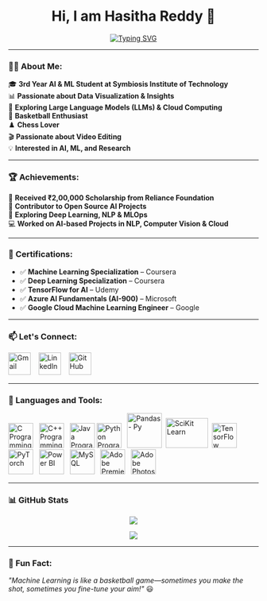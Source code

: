 <h1 align='center'>Hi, I am Hasitha Reddy 👋</h1>

<p align="center">
  <a href="https://github.com/hasithaa02">
    <img src="https://readme-typing-svg.demolab.com?font=Caveat&size=40&pause=500&color=2EA1D3&center=true&width=935&height=55&lines=AI+%26+ML+Student;Data+Visualization+Enthusiast;Exploring+LLMs+and+Cloud+Computing;Basketball+Player;Chess+Lover;Passionate+Video+Editor;Always+Learning!" alt="Typing SVG" />
  </a>
</p>

---

### **👨‍💻 About Me:**
🎓 **3rd Year AI & ML Student at Symbiosis Institute of Technology**  
📊 **Passionate about Data Visualization & Insights**  
🤖 **Exploring Large Language Models (LLMs) & Cloud Computing**  
🏀 **Basketball Enthusiast**  
♟️ **Chess Lover**  
🎬 **Passionate about Video Editing**  
💡 **Interested in AI, ML, and Research**  

---

### **🏆 Achievements:**
🏅 **Received ₹2,00,000 Scholarship from Reliance Foundation**  
📜 **Contributor to Open Source AI Projects**  
🚀 **Exploring Deep Learning, NLP & MLOps**  
💻 **Worked on AI-based Projects in NLP, Computer Vision & Cloud**  

---

### **📜 Certifications:**
- ✅ **Machine Learning Specialization** – Coursera  
- ✅ **Deep Learning Specialization** – Coursera  
- ✅ **TensorFlow for AI** – Udemy  
- ✅ **Azure AI Fundamentals (AI-900)** – Microsoft  
- ✅ **Google Cloud Machine Learning Engineer** – Google  

---

### **📫 Let's Connect:**
<a href="mailto:hasithareddye@gmail.com" target='_blank'><img src="https://cdn.iconscout.com/icon/free/png-256/gmail-2981844-2476484.png" alt="Gmail" style="width:45px;height:45px;"></a>
&nbsp;&nbsp;
<a href="https://www.linkedin.com/in/hasitha-reddy-eppalapalli-ab290a230/" target='_blank'><img src="https://cdn.iconscout.com/icon/free/png-256/linkedin-162-498418.png" alt="LinkedIn" style="width:45px;height:45px;"></a>
&nbsp;&nbsp;
<a href="https://github.com/hasithaa02" target='_blank'><img src="https://cdn.iconscout.com/icon/free/png-256/github-1521500-1288242.png" alt="GitHub" style="width:45px;height:45px;"></a>

---

### **📖 Languages and Tools:**
<a href="https://www.cprogramming.com" target="_blank"><img src="https://cdn.iconscout.com/icon/free/png-256/c-57-1175191.png" alt="C Programming" style="width:50px;height:50px;"></a>&nbsp;&nbsp;
<a href="https://www.cplusplus.org" target="_blank"><img src="https://cdn.iconscout.com/icon/free/png-256/cplusplus-1-1175244.png" alt="C++ Programming" style="width:50px;height:50px;"></a>&nbsp;&nbsp;
<a href="https://www.java.com" target="_blank"><img src="https://cdn.iconscout.com/icon/free/png-512/java-60-1174953.png" alt="Java Programming" style="width:50px;height:50px;"></a>
<a href="https://www.python.org" target="_blank"><img src="https://cdn.iconscout.com/icon/free/png-256/python-2-226051.png" alt="Python Programming" style="width:50px;height:50px;"></a>&nbsp;&nbsp;
<a href="https://pandas.pydata.org" target="_blank"><img src="https://pandas.pydata.org/static/img/pandas_secondary_white.svg" alt="Pandas - Py" style="width:70px;height:70px;"></a>&nbsp;
<a href="https://scikit-learn.org/stable/" target="_blank"><img src="https://upload.wikimedia.org/wikipedia/commons/thumb/0/05/Scikit_learn_logo_small.svg/2560px-Scikit_learn_logo_small.svg.png" alt="SciKit Learn" style="width:85px;height:60px;"></a>&nbsp;
<a href="https://www.tensorflow.org/" target="_blank"><img src="https://cdn.iconscout.com/icon/free/png-256/tensorflow-3629539-3032317.png" alt="TensorFlow" style="width:50px;"></a>&nbsp;&nbsp;
<a href="https://pytorch.org/" target="_blank"><img src="https://cdn.iconscout.com/icon/free/png-256/pytorch-3629457-3032322.png" alt="PyTorch" style="width:50px;"></a>&nbsp;&nbsp;
<a href="https://powerbi.microsoft.com" target="_blank"><img src="https://www.vectorlogo.zone/logos/microsoft_powerbi/microsoft_powerbi-icon.svg" alt="Power BI" style="width:50px;height:50px;"></a>&nbsp;&nbsp;
<a href="https://www.mysql.com/" target="_blank"><img src="https://cdn.iconscout.com/icon/free/png-256/mysql-21-1174941.png" alt="MySQL" style="width:50px;"></a>&nbsp;&nbsp;
<a href="https://www.adobe.com/products/premiere.html" target="_blank"><img src="https://cdn.iconscout.com/icon/free/png-256/adobe-premiere-pro-4238649-3516522.png" alt="Adobe Premiere Pro" style="width:50px;"></a>&nbsp;&nbsp;
<a href="https://www.adobe.com/in/products/photoshop.html" target="_blank"><img src="https://cdn.iconscout.com/icon/free/png-256/adobe-photoshop-4238646-3516519.png" alt="Adobe Photoshop" style="width:50px;"></a>&nbsp;&nbsp;

---

### **📊 GitHub Stats**
<p align="center">
  <img src="https://github-readme-stats.vercel.app/api?username=hasithaa02&theme=github_dark&count_private=false&show_icons=true&hide_rank=true&custom_title=📈Hasitha's&nbsp;GitHub&nbsp;Stats&include_all_commits=true" />
</p>

<p align="center">
  <img src="https://github-readme-stats.vercel.app/api/top-langs/?username=hasithaa02&layout=compact&theme=github_dark" />
</p>

---

### **📌 Fun Fact:**
_"Machine Learning is like a basketball game—sometimes you make the shot, sometimes you fine-tune your aim!"_ 😃
